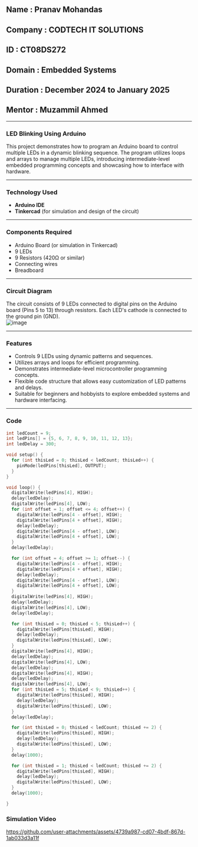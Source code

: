 
## Name : Pranav Mohandas
## Company : CODTECH IT SOLUTIONS
## ID : CT08DS272
## Domain : Embedded Systems
## Duration : December 2024 to January 2025
## Mentor : Muzammil Ahmed
---

### LED Blinking Using Arduino  

This project demonstrates how to program an Arduino board to control multiple LEDs in a dynamic blinking sequence. The program utilizes loops and arrays to manage multiple LEDs, introducing intermediate-level embedded programming concepts and showcasing how to interface with hardware.  

---

### Technology Used  
- **Arduino IDE**  
- **Tinkercad** (for simulation and design of the circuit)  

---

### Components Required  
- Arduino Board (or simulation in Tinkercad)  
- 9 LEDs  
- 9 Resistors (420Ω or similar)  
- Connecting wires  
- Breadboard  

---

### Circuit Diagram  
The circuit consists of 9 LEDs connected to digital pins on the Arduino board (Pins 5 to 13) through resistors. Each LED's cathode is connected to the ground pin (GND).  
![image](https://github.com/user-attachments/assets/3bb334d1-db41-4f6f-a244-22b8ee9fdafd)



---

### Features  
- Controls 9 LEDs using dynamic patterns and sequences.  
- Utilizes arrays and loops for efficient programming.  
- Demonstrates intermediate-level microcontroller programming concepts.  
- Flexible code structure that allows easy customization of LED patterns and delays.  
- Suitable for beginners and hobbyists to explore embedded systems and hardware interfacing.  

---

### Code  

```cpp
int ledCount = 9; 
int ledPins[] = {5, 6, 7, 8, 9, 10, 11, 12, 13}; 
int ledDelay = 300;

void setup() { 
  for (int thisLed = 0; thisLed < ledCount; thisLed++) { 
    pinMode(ledPins[thisLed], OUTPUT); 
  } 
}

void loop() { 
  digitalWrite(ledPins[4], HIGH); 
  delay(ledDelay); 
  digitalWrite(ledPins[4], LOW); 
  for (int offset = 1; offset <= 4; offset++) { 
    digitalWrite(ledPins[4 - offset], HIGH); 
    digitalWrite(ledPins[4 + offset], HIGH); 
    delay(ledDelay); 
    digitalWrite(ledPins[4 - offset], LOW); 
    digitalWrite(ledPins[4 + offset], LOW); 
  } 
  delay(ledDelay);

  for (int offset = 4; offset >= 1; offset--) { 
    digitalWrite(ledPins[4 - offset], HIGH); 
    digitalWrite(ledPins[4 + offset], HIGH); 
    delay(ledDelay); 
    digitalWrite(ledPins[4 - offset], LOW); 
    digitalWrite(ledPins[4 + offset], LOW); 
  } 
  digitalWrite(ledPins[4], HIGH); 
  delay(ledDelay); 
  digitalWrite(ledPins[4], LOW); 
  delay(ledDelay);

  for (int thisLed = 0; thisLed < 5; thisLed++) { 
    digitalWrite(ledPins[thisLed], HIGH); 
    delay(ledDelay); 
    digitalWrite(ledPins[thisLed], LOW); 
  } 
  digitalWrite(ledPins[4], HIGH); 
  delay(ledDelay); 
  digitalWrite(ledPins[4], LOW); 
  delay(ledDelay); 
  digitalWrite(ledPins[4], HIGH); 
  delay(ledDelay); 
  digitalWrite(ledPins[4], LOW); 
  for (int thisLed = 5; thisLed < 9; thisLed++) { 
    digitalWrite(ledPins[thisLed], HIGH); 
    delay(ledDelay); 
    digitalWrite(ledPins[thisLed], LOW); 
  } 
  delay(ledDelay);

  for (int thisLed = 0; thisLed < ledCount; thisLed += 2) { 
    digitalWrite(ledPins[thisLed], HIGH); 
    delay(ledDelay); 
    digitalWrite(ledPins[thisLed], LOW); 
  } 
  delay(1000);

  for (int thisLed = 1; thisLed < ledCount; thisLed += 2) { 
    digitalWrite(ledPins[thisLed], HIGH); 
    delay(ledDelay); 
    digitalWrite(ledPins[thisLed], LOW); 
  } 
  delay(1000); 

}
```
### Simulation Video

https://github.com/user-attachments/assets/4739a987-cd07-4bdf-867d-1ab033d3a11f

